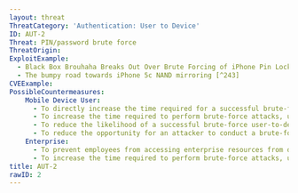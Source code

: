 ```yaml
---
layout: threat
ThreatCategory: 'Authentication: User to Device'
ID: AUT-2
Threat: PIN/password brute force
ThreatOrigin:
ExploitExample:
  - Black Box Brouhaha Breaks Out Over Brute Forcing of iPhone Pin Lock [^125]
  - The bumpy road towards iPhone 5c NAND mirroring [^243]
CVEExample:
PossibleCountermeasures:
    Mobile Device User:
      - To directly increase the time required for a successful brute-force authentication attempt, increase the length, complexity, and randomness of device unlock codes, with a strong preference for a 'password' option that may contain letters (uppercase and lowercase), numbers, and special characters, rather than a simpler numeric PIN or (on Android devices) a geometric pattern.
      - To increase the time required to perform brute-force attacks, use mobile devices that incur incrementally increasing delays when the wrong unlock code is entered.
      - To reduce the likelihood of a successful brute-force user-to-device authentication attempt on a device, configure the device to wipe all device data after a preset number of consecutive failed unlock attempts (e.g., 10).
      - To reduce the opportunity for an attacker to conduct a brute-force authentication attack against the device, use strong physical security measures (e.g.,locking the device into a container) when not directly attended.
    Enterprise:
      - To prevent employees from accessing enterprise resources from devices with a weak device unlock code, deploy MDM or containerization solutions that enable device configuration policies that require the unlock code for enrolled devices to meet minimum length and complexity requirements prior to granting access to enterprise resources.
      - To increase the time required to perform brute-force attacks, use mobile devices that incur incrementally increasing delays when the wrong unlock code is entered.
title: AUT-2
rawID: 2
---
```

